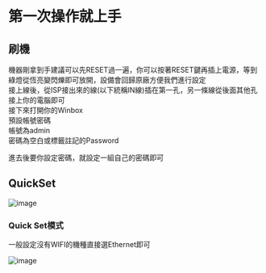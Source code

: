 # 第一次操作就上手

## 刷機
機器剛拿到手建議可以先RESET過一遍，你可以按著RESET鍵再插上電源，等到綠燈從恆亮變閃爍即可放開，設備會回歸原廠方便我們進行設定   
接上線後，從ISP接出來的線(以下統稱IN線)插在第一孔，另一條線從後面其他孔接上你的電腦即可  
接下來打開你的Winbox  
預設帳號密碼  
帳號為admin  
密碼為空白或標籤註記的Password  

進去後要你設定密碼，就設定一組自己的密碼即可

## QuickSet
![image](https://github.com/user-attachments/assets/00c899dd-0a65-4565-9e01-ce244b601257)

### Quick Set模式
一般設定沒有WIFI的機種直接選Ethernet即可

![image](https://github.com/user-attachments/assets/9e48b052-532e-41f5-a842-c7b48b5ac01e)



